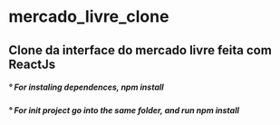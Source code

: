 # mercado_livre_clone

<div> <h2> Clone da interface do mercado livre feita com ReactJs </h2> </div>
<div> <h5> ° For instaling dependences, npm install </h5> </div>
<div> <h5> ° For init project go into the same folder, and run npm install </h5> </div>